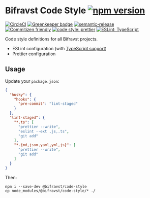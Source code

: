 # Bifravst Code Style [![npm version](https://img.shields.io/npm/v/@bifravst/code-style.svg)](https://www.npmjs.com/package/@bifravst/code-style)

[![CircleCI](https://circleci.com/gh/bifravst/code-style/tree/saga.svg?style=svg)](https://circleci.com/gh/bifravst/code-style/tree/saga)
[![Greenkeeper badge](https://badges.greenkeeper.io/bifravst/code-style.svg)](https://greenkeeper.io/)
[![semantic-release](https://img.shields.io/badge/%20%20%F0%9F%93%A6%F0%9F%9A%80-semantic--release-e10079.svg)](https://github.com/semantic-release/semantic-release)
[![Commitizen friendly](https://img.shields.io/badge/commitizen-friendly-brightgreen.svg)](http://commitizen.github.io/cz-cli/)
[![code style: prettier](https://img.shields.io/badge/code_style-prettier-ff69b4.svg)](https://github.com/prettier/prettier/)
[![ESLint: TypeScript](https://img.shields.io/badge/ESLint-TypeScript-blue.svg)](https://github.com/typescript-eslint/typescript-eslint)

Code style definitions for all Bifravst projects.

- ESLint configuration (with
  [TypeScript support](https://github.com/typescript-eslint/typescript-eslint))
- Prettier configuration

## Usage

Update your `package.json`:

```json
{
  "husky": {
    "hooks": {
      "pre-commit": "lint-staged"
    }
  },
  "lint-staged": {
    "*.ts": [
      "prettier --write",
      "eslint --ext .js,.ts",
      "git add"
    ],
    "*.{md,json,yaml,yml,js}": [
      "prettier --write",
      "git add"
    ]
  }
}
```

Then:

    npm i --save-dev @bifravst/code-style
    cp node_modules/@bifravst/code-style/* ./
